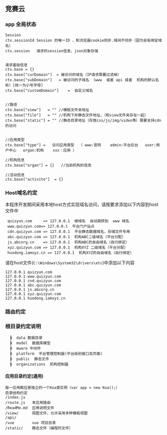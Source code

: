## 竞赛云


### app 全局状态

    Session
    ctx.sessionId Session 的唯一ID ，和浏览器cookie同步.域间不同步（因为会有绑定域名）
    ctx.session   请求的session信息，json对象存储


    请求基础信息
    ctx.base = {}
    ctx.base["curDomain"]  = 被访问的域名（IP请求需要过滤掉）
    ctx.base["subDomain"]   = 被访问的子域名 （www  或者 api 或者  机构的默认名称）[统一为小写字母]
    ctx.base["customDomain"]    =  自定义域名


    //路径
    ctx.base["view"]   = "" //模板文件夹地址
    ctx.base["file"]   = "" //机构下非静态文件地址，（和view文件夹存在一起）
    ctx.base["static"] = "" //静态目录地址（存放css/js/img/video等）需要支持cdn的访问
   

    //应用类型 
    ctx.base["type"] =   访问应用类型  （ www:官网    admin:平台后台   user:用户中心   organ:机构    xxx：应用 ）

    //机构信息
    ctx.base["organ"] = {}   //当前机构的信息

    //活动信息
    ctx.base["activite"]  = {}


### Host域名约定

本程序开发期间采用本地host方式实现域名访问，请按要求添加以下内容到host文件中
```
 quizyun.com     => 127.0.0.1  根域名  自动跳转到  www 域名
 www.quizyun.com=> 127.0.0.1  平台门户站点
 cdn.quizyun.com => 127.0.0.1  平台静态数据域名，存储文件专用
 abc.quizyun.com => 127.0.0.1  机构ABC二级域名（平台分配）
 js.abcorg.cn    => 127.0.0.1  机构ABC的自由域名（自行绑定）
 xyz.quizyun.com => 127.0.0.1  机构XYZ 二级域名（平台分配）
 huodong.iamxyz.cn => 127.0.0.1  机构XYZ的自由域名（自行绑定）

```

请在host文件(`C:\Windows\System32\drivers\etc`)中添加以下内容  

```
127.0.0.1 quizyun.com
127.0.0.1 www.quizyun.com
127.0.0.1 cnd.quizyun.com
127.0.0.1 abc.quizyun.com
127.0.0.1 js.abcorg.cn
127.0.0.1 xyz.quizyun.com
127.0.0.1 huodong.iamxyz.cn
```


### 路由约定

### 根目录约定说明

      ┣  data 数据目录
      ┣  model  数据库模型
      ┣  mware 中间件
      ┣  platform  平台管理控制器(平台级别接口及页面)
      ┣  public  静态文件  
      ┣  organizations  机构控制器

#### 应用目录约定(通用)

    每一应用都应是独立的一个Koa类实例（var app = new Koa();）
    目录结构约定
    /index.js   
    /route.js   本应用路由
    /ReadMe.md  应用说明文件
    /view/      视图文件，允许采用多种模板视图
    /api/
    /vue        vue 项目目录
    /static/    静态文件（编程时文件）
